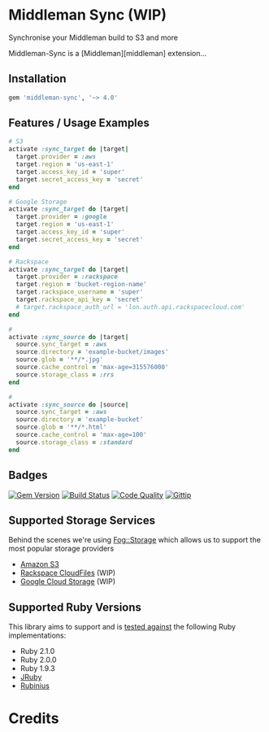 # Middleman Sync (WIP)

Synchronise your Middleman build to S3 and more

Middleman-Sync is a [Middleman][middleman] extension...

## Installation

```ruby
gem 'middleman-sync', '~> 4.0'
```

## Features / Usage Examples

```ruby
# S3
activate :sync_target do |target|
  target.provider = :aws
  target.region = 'us-east-1'
  target.access_key_id = 'super'
  target.secret_access_key = 'secret'
end

# Google Storage
activate :sync_target do |target|
  target.provider = :google
  target.region = 'us-east-1'
  target.access_key_id = 'super'
  target.secret_access_key = 'secret'
end

# Rackspace
activate :sync_target do |target|
  target.provider = :rackspace
  target.region = 'bucket-region-name'
  target.rackspace_username = 'super'
  target.rackspace_api_key = 'secret'
  # target.rackspace_auth_url = 'lon.auth.api.rackspacecloud.com'
end

#
activate :sync_source do |target|
  source.sync_target = :aws
  source.directory = 'example-bucket/images'
  source.glob = '**/*.jpg'
  source.cache_control = 'max-age=315576000'
  source.storage_class = :rrs
end

#
activate :sync_source do |source|
  source.sync_target = :aws
  source.directory = 'example-bucket'
  source.glob = '**/*.html'
  source.cache_control = 'max-age=100'
  source.storage_class = :standard
end
```

## Badges

[![Gem Version](http://img.shields.io/gem/v/middleman-sync.svg)][gem]
[![Build Status](http://img.shields.io/travis/karlfreeman/middleman-sync.svg)][travis]
[![Code Quality](http://img.shields.io/codeclimate/github/karlfreeman/middleman-sync.svg)][codeclimate]
[![Gittip](http://img.shields.io/gittip/karlfreeman.svg)][gittip]

## Supported Storage Services

Behind the scenes we're using [Fog::Storage](http://fog.io/storage) which allows us to support the most popular storage providers

- [Amazon S3](http://aws.amazon.com/s3)
- [Rackspace CloudFiles](http://www.rackspace.com/cloud/files) (WIP)
- [Google Cloud Storage](https://developers.google.com/storage) (WIP)

## Supported Ruby Versions

This library aims to support and is [tested against][travis] the following Ruby
implementations:

- Ruby 2.1.0
- Ruby 2.0.0
- Ruby 1.9.3
- [JRuby][jruby]
- [Rubinius][rubinius]

# Credits

[gem]: https://rubygems.org/gems/middleman-sync
[travis]: http://travis-ci.org/karlfreeman/middleman-sync
[codeclimate]: https://codeclimate.com/github/karlfreeman/middleman-sync
[gittip]: https://www.gittip.com/karlfreeman
[jruby]: http://www.jruby.org
[rubinius]: http://rubini.us
